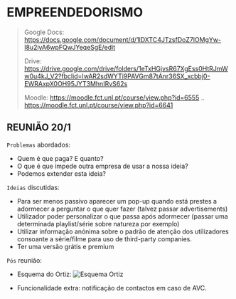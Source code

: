 # EMPREENDEDORISMO

> Google Docs: https://docs.google.com/document/d/1lDXTC4JTzsfDoZ7lOMgYw-l8u2iyA6wpFQwJYeqeSgE/edit
>
> Drive: https://drive.google.com/drive/folders/1eTxHGjvsR67XgEss0HtRJmWw0u4kJ_V2?fbclid=IwAR2sdWYTi9PAVGm87tAnr36SX_xcbbj0-EWRAxpX0OH95JYT3MhnIRvS62s
>
> Moodle: https://moodle.fct.unl.pt/course/view.php?id=6555 .. https://moodle.fct.unl.pt/course/view.php?id=6641

## REUNIÃO 20/1

`Problemas` abordados:

- Quem é que paga? E quanto?
- O que é que impede outra empresa de usar a nossa ideia?
- Podemos extender esta ideia?

`Ideias` discutidas:

- Para ser menos passivo aparecer um pop-up quando está prestes a adormecer a perguntar o que quer fazer (talvez passar advertisements)
- Utilizador poder personalizar o que passa após adormecer (passar uma determinada playlist/série sobre natureza por exemplo)
- Utilizar informação anónima sobre o padrão de atenção dos utilizadores consoante a série/filme para uso de third-party companies.
- Ter uma versão grátis e premium

`Pós` reunião:

- Esquema do Ortiz:
  ![Esquema Ortiz](https://scontent.flis9-1.fna.fbcdn.net/v/t1.15752-9/140468274_2856679664651357_8702040087510054992_n.png?_nc_cat=105&ccb=2&_nc_sid=ae9488&_nc_ohc=oT8rXNcV-QUAX9WVLLc&_nc_ht=scontent.flis9-1.fna&oh=b0213e4a1237a33604ba3320e5ff72f6&oe=602F5C5D)

- Funcionalidade extra: notificação de contactos em caso de AVC.
